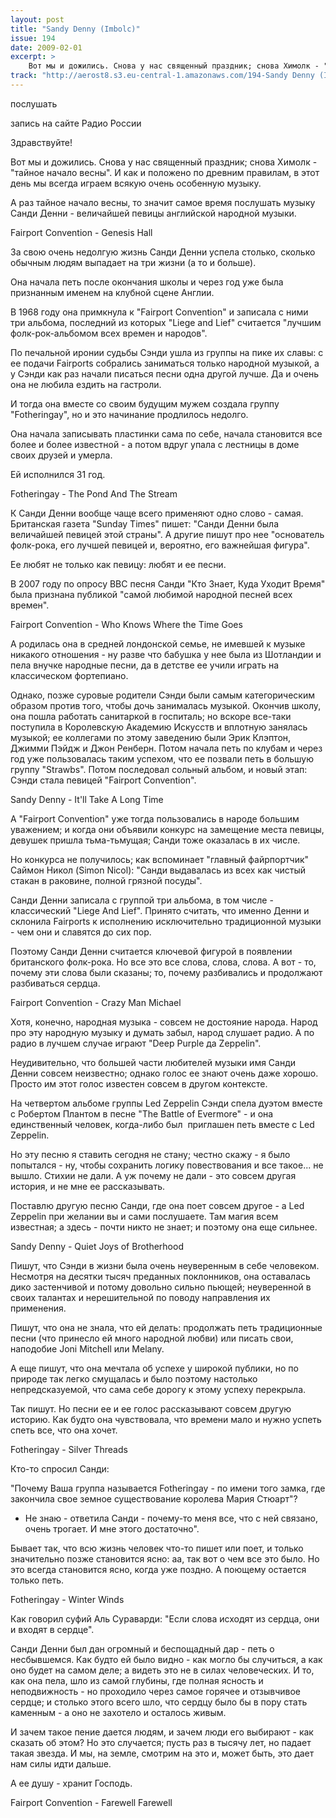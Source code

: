 ```yaml
---
layout: post
title: "Sandy Denny (Imbolc)"
issue: 194
date: 2009-02-01
excerpt: >
    Вот мы и дожились. Снова у нас священный праздник; снова Химолк - "тайное начало весны". И как и положено по древним правилам, в этот день мы всегда играем всякую очень особенную музыку.
track: "http://aerost8.s3.eu-central-1.amazonaws.com/194-Sandy Denny (Imbolc).mp3"
---
```


послушать

запись на сайте Радио России

Здравствуйте!

Вот мы и дожились. Снова у нас священный праздник; снова Химолк - "тайное начало весны". И как и положено по древним правилам, в этот день мы всегда играем всякую очень особенную музыку.

А раз тайное начало весны, то значит самое время послушать музыку Санди Денни - величайшей певицы английской народной музыки.

Fairport Convention - Genesis Hall

За свою очень недолгую жизнь Санди Денни успела столько, сколько обычным людям выпадает на три жизни (а то и больше).

Она начала петь после окончания школы и через год уже была признанным именем на клубной сцене Англии.

В 1968 году она примкнула к "Fairport Convention" и записала с ними три альбома, последний из которых "Liege and Lief" считается "лучшим фолк-рок-альбомом всех времен и народов".

По печальной иронии судьбы Сэнди ушла из группы на пике их славы: с ее подачи Fairports собрались заниматься только народной музыкой, а у Сэнди как раз начали писаться песни одна другой лучше. Да и очень она не любила ездить на гастроли.

И тогда она вместе со своим будущим мужем создала группу "Fotheringay", но и это начинание продлилось недолго.

Она начала записывать пластинки сама по себе, начала становится все более и более известной - а потом вдруг упала с лестницы в доме своих друзей и умерла.

Ей исполнился 31 год.

Fotheringay - The Pond And The Stream

К Санди Денни вообще чаще всего применяют одно слово - самая. Британская газета "Sunday Times" пишет: "Санди Денни была величайшей певицей этой страны". А другие пишут про нее "основатель фолк-рока, его лучшей певицей и, вероятно, его важнейшая фигура".

Ее любят не только как певицу: любят и ее песни.

В 2007 году по опросу BBC песня Санди "Кто Знает, Куда Уходит Время" была признана публикой "самой любимой народной песней всех времен".

Fairport Convention - Who Knows Where the Time Goes

А родилась она в средней лондонской семье, не имевшей к музыке никакого отношения - ну разве что бабушка у нее была из Шотландии и пела внучке народные песни, да в детстве ее учили играть на классическом фортепиано.

Однако, позже суровые родители Сэнди были самым категорическим образом против того, чтобы дочь занималась музыкой. Окончив школу, она пошла работать санитаркой в госпиталь; но вскоре все-таки поступила в Королевскую Академию Искусств и вплотную занялась музыкой; ее коллегами по этому заведению были Эрик Клэптон, Джимми Пэйдж и Джон Ренберн. Потом начала петь по клубам и через год уже пользовалась таким успехом, что ее позвали петь в большую группу "Strawbs". Потом последовал сольный альбом, и новый этап: Сэнди стала певицей "Fairport Convention".

Sandy Denny - It'll Take A Long Time

А "Fairport Convention" уже тогда пользовались в народе большим уважением; и когда они объявили конкурс на замещение места певицы, девушек пришла тьма-тьмущая; Санди тоже оказалась в их числе.

Но конкурса не получилось; как вспоминает "главный файрпортчик" Саймон Никол (Simon Nicol): "Санди выдавалась из всех как чистый стакан в раковине, полной грязной посуды".

Санди Денни записала с группой три альбома, в том числе - классический "Liege And Lief". Принято считать, что именно Денни и склонила Fairports к исполнению исключительно традиционной музыки - чем они и славятся до сих пор.

Поэтому Санди Денни считается ключевой фигурой в появлении британского фолк-рока. Но все это все слова, слова, слова. А вот - то, почему эти слова были сказаны; то, почему разбивались и продолжают разбиваться сердца.

Fairport Convention - Crazy Man Michael

Хотя, конечно, народная музыка - совсем не достояние народа. Народ про эту народную музыку и думать забыл, народ слушает радио. А по радио в лучшем случае играют "Deep Purple да Zeppelin".

Неудивительно, что большей части любителей музыки имя Санди Денни совсем неизвестно; однако голос ее знают очень даже хорошо. Просто им этот голос известен совсем в другом контексте.

На четвертом альбоме группы Led Zeppelin Сэнди спела дуэтом вместе с Робертом Плантом в песне "The Battle of Evermore" - и она единственный человек, когда-либо был  приглашен петь вместе с Led Zeppelin.

Но эту песню я ставить сегодня не стану; честно скажу - я было попытался - ну, чтобы сохранить логику повествования и все такое... не вышло. Стихии не дали. А уж почему не дали - это совсем другая история, и не мне ее рассказывать.

Поставлю другую песню Санди, где она поет совсем другое - а Led Zeppelin при желании вы и сами послушаете. Там магия всем известная; а здесь - почти никто не знает; и поэтому она еще сильнее.

Sandy Denny - Quiet Joys of Brotherhood

Пишут, что Сэнди в жизни была очень неуверенным в себе человеком. Несмотря на десятки тысяч преданных поклонников, она оставалась дико застенчивой и потому довольно сильно пьющей; неуверенной в своих талантах и нерешительной по поводу направления их применения.

Пишут, что она не знала, что ей делать: продолжать петь традиционные песни (что принесло ей много народной любви) или писать свои, наподобие Joni Mitchell или Melany.

А еще пишут, что она мечтала об успехе у широкой публики, но по природе так легко смущалась и было поэтому настолько непредсказуемой, что сама себе дорогу к этому успеху перекрыла.

Так пишут. Но песни ее и ее голос рассказывают совсем другую историю. Как будто она чувствовала, что времени мало и нужно успеть спеть все, что она хочет.

Fotheringay - Silver Threads

Кто-то спросил Санди:

"Почему Ваша группа называется Fotheringay - по имени того замка, где закончила свое земное существование королева Мария Стюарт"?

- Не знаю - ответила Санди - почему-то меня все, что с ней связано, очень трогает. И мне этого достаточно".

Бывает так, что всю жизнь человек что-то пишет или поет, и только значительно позже становится ясно: аа, так вот о чем все это было. Но это всегда становится ясно, когда уже поздно. А поющему остается только петь.

Fotheringay - Winter Winds

Как говорил суфий Аль Сураварди: "Если слова исходят из сердца, они и входят в сердце".

Санди Денни был дан огромный и беспощадный дар - петь о несбывшемся. Как будто ей было видно - как могло бы случиться, а как оно будет на самом деле; а видеть это не в силах человеческих. И то, как она пела, шло из самой глубины, где полная ясность и неподвижность - но проходило через самое горячее и отзывчивое сердце; и столько этого всего шло, что сердцу было бы в пору стать каменным - а оно не захотело и осталось живым.

И зачем такое пение дается людям, и зачем люди его выбирают - как сказать об этом? Но это случается; пусть раз в тысячу лет, но падает такая звезда. И мы, на земле, смотрим на это и, может быть, это дает нам силы идти дальше.

А ее душу - хранит Господь.

Fairport Convention - Farewell Farewell
